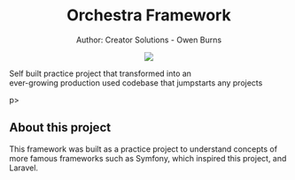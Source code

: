 <h1 align="center">
 Orchestra Framework
</h1>
<p align="center">
 Author: Creator Solutions - Owen Burns
</p> 
<p align="center">
 <img align="center" src="https://owenburns.co.za/Orchestra/content/ink&quil.svg"/>
</p>

<p>Self built practice project that transformed into an<br>ever-growing production used codebase that jumpstarts any projects</p>p>
 
## About this project
This framework was built as a practice project to understand concepts of more famous frameworks such as Symfony, which inspired this project, and Laravel.
